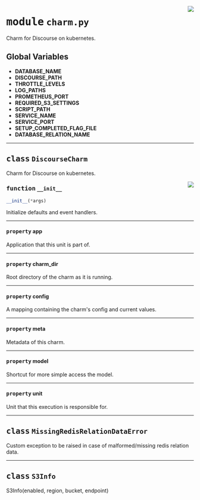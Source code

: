 <!-- markdownlint-disable -->

<a href="../src/charm.py#L0"><img align="right" style="float:right;" src="https://img.shields.io/badge/-source-cccccc?style=flat-square"></a>

# <kbd>module</kbd> `charm.py`
Charm for Discourse on kubernetes. 

**Global Variables**
---------------
- **DATABASE_NAME**
- **DISCOURSE_PATH**
- **THROTTLE_LEVELS**
- **LOG_PATHS**
- **PROMETHEUS_PORT**
- **REQUIRED_S3_SETTINGS**
- **SCRIPT_PATH**
- **SERVICE_NAME**
- **SERVICE_PORT**
- **SETUP_COMPLETED_FLAG_FILE**
- **DATABASE_RELATION_NAME**


---

## <kbd>class</kbd> `DiscourseCharm`
Charm for Discourse on kubernetes. 

<a href="../src/charm.py#L80"><img align="right" style="float:right;" src="https://img.shields.io/badge/-source-cccccc?style=flat-square"></a>

### <kbd>function</kbd> `__init__`

```python
__init__(*args)
```

Initialize defaults and event handlers. 


---

#### <kbd>property</kbd> app

Application that this unit is part of. 

---

#### <kbd>property</kbd> charm_dir

Root directory of the charm as it is running. 

---

#### <kbd>property</kbd> config

A mapping containing the charm's config and current values. 

---

#### <kbd>property</kbd> meta

Metadata of this charm. 

---

#### <kbd>property</kbd> model

Shortcut for more simple access the model. 

---

#### <kbd>property</kbd> unit

Unit that this execution is responsible for. 




---

## <kbd>class</kbd> `MissingRedisRelationDataError`
Custom exception to be raised in case of malformed/missing redis relation data. 





---

## <kbd>class</kbd> `S3Info`
S3Info(enabled, region, bucket, endpoint) 





